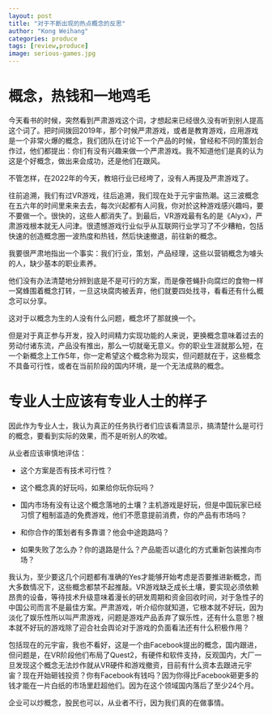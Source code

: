 ```yaml
---
layout: post
title: "对于不断出现的热点概念的反思"
author: "Kong Weihang"
categories: produce
tags: [review,produce]
image: serious-games.jpg
---
```


# 概念，热钱和一地鸡毛

今天看书的时候，突然看到严肃游戏这个词，才想起来已经很久没有听到别人提高这个词了。把时间拨回2019年，那个时候严肃游戏，或者是教育游戏，应用游戏是一个非常火爆的概念，我们团队在讨论下一个产品的时候，曾经和不同的策划合作过，他们都提出：你们有没有兴趣来做一个严肃游戏。我不知道他们是真的认为这是个好概念，做出来会成功，还是他们在跟风。

不管怎样，在2022年的今天，教培行业已经垮了，没有人再提及严肃游戏了。

往前追溯，我们有过VR游戏，往后追溯，我们现在处于元宇宙热潮。这三波概念在五六年的时间里来来去去，每次兴起都有人问我，你对於这种游戏感兴趣吗，要不要做一个。很快的，这些人都消失了。到最后，VR游戏最有名的是《Alyx》，严肃游戏根本就无人问津。很遗憾游戏行业似乎从互联网行业学习了不少糟粕，包括快速的创造概念圈一波热度和热钱，然后快速撤退，前往新的概念。

我要很严肃地指出一个事实：我们行业，策划，产品经理，这些以营销概念为噱头的人，缺少基本的职业素养。

他们没有办法清楚地分辨到底是不是可行的方案，而是像苍蝇扑向腐烂的食物一样一窝蜂围着概念打转，一旦这块腐肉被丢弃，他们就要四处找寻，看看还有什么概念可以分享。

这对于以概念为生的人没有什么问题，概念坏了那就换一个。

但是对于真正参与开发，投入时间精力实现功能的人来说，更换概念意味着过去的劳动付诸东流，产品没有推出，那么一切就毫无意义。你的职业生涯就那么短，在一个新概念上工作5年，你一定希望这个概念称为现实，但问题就在于，这些概念不具备可行性，或者在当前阶段的国内环境，是一个无法成熟的概念。

# 专业人士应该有专业人士的样子

因此作为专业人士，我认为真正的任务执行者们应该看清显示，搞清楚什么是可行的概念，要看到实际的效果，而不是听别人的吹嘘。

从业者应该审慎地评估：

- 这个方案是否有技术可行性？

- 这个概念真的好玩吗，如果给你玩你玩吗？

- 国内市场有没有让这个概念落地的土壤？主机游戏是好玩，但是中国玩家已经习惯了粗制滥造的免费游戏，他们不愿意提前消费，你的产品有市场吗？

- 和你合作的策划者有多靠谱？他会中途跑路吗？

- 如果失败了怎么办？你的退路是什么？产品能否以退化的方式重新包装推向市场？

我认为，至少要这几个问题都有准确的Yes才能够开始考虑是否要推进新概念，而大多数情况下，这些概念都禁不起推敲。VR游戏缺乏成长土壤，要实现必须依赖昂贵的设备，等待技术升级意味着漫长的研发周期和资金回收时间，对于急性子的中国公司而言不是最佳方案。严肃游戏，听介绍你就知道，它根本就不好玩，因为淡化了娱乐性所以叫严肃游戏，问题是游戏产品丢弃了娱乐性，还有什么意思？根本就不好玩的游戏除了迎合社会舆论对于游戏的负面看法还有什么积极作用？

包括现在的元宇宙，我也不看好，这是一个由Facebook提出的概念，国内跟进，但问题是，在VR阶段他们布局了Quest2，有硬件和软件支持，反观国内，大厂一旦发现这个概念无法炒作就从VR硬件和游戏撤资，目前有什么资本去跟进元宇宙？现在开始砸钱投资？你有Facebook有钱吗？因为你得比Facebook砸更多的钱才能在一片白纸的市场里赶超他们。因为在这个领域国内落后了至少24个月。

企业可以炒概念，股民也可以，从业者不行，因为我们真的在做事情。